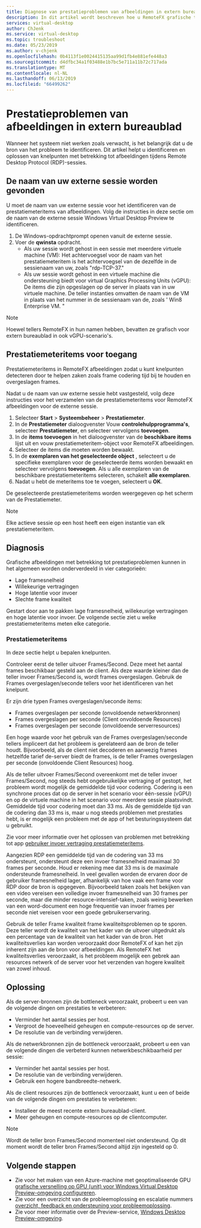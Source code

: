 ```yaml
---
title: Diagnose van prestatieproblemen van afbeeldingen in extern bureaublad - Azure
description: In dit artikel wordt beschreven hoe u RemoteFX grafische tellers in Remote remote desktop protocol-sessies gebruiken voor het vaststellen van prestatieproblemen met afbeeldingen in een virtuele Windows-bureaublad.
services: virtual-desktop
author: ChJenk
ms.service: virtual-desktop
ms.topic: troubleshoot
ms.date: 05/23/2019
ms.author: v-chjenk
ms.openlocfilehash: 0b4113f1e0024415135aa99d1fb4e881efe448a3
ms.sourcegitcommit: d4dfbc34a1f03488e1b7bc5e711a11b72c717ada
ms.translationtype: MT
ms.contentlocale: nl-NL
ms.lasthandoff: 06/13/2019
ms.locfileid: "66499262"
---
```

# <a name="diagnose-graphics-performance-issues-in-remote-desktop"></a>Prestatieproblemen van afbeeldingen in extern bureaublad

Wanneer het systeem niet werken zoals verwacht, is het belangrijk dat u de bron van het probleem te identificeren. Dit artikel helpt u identificeren en oplossen van knelpunten met betrekking tot afbeeldingen tijdens Remote Desktop Protocol (RDP)-sessies.

## <a name="find-your-remote-session-name"></a>De naam van uw externe sessie worden gevonden

U moet de naam van uw externe sessie voor het identificeren van de prestatiemeteritems van afbeeldingen. Volg de instructies in deze sectie om de naam van de externe sessie Windows Virtual Desktop Preview te identificeren.

1. De Windows-opdrachtprompt openen vanuit de externe sessie.
2. Voer de **qwinsta** opdracht.
    - Als uw sessie wordt gehost in een sessie met meerdere virtuele machine (VM): Het achtervoegsel voor de naam van het prestatiemeteritem is het achtervoegsel van de dezelfde in de sessienaam van uw, zoals "rdp-TCP-37."
    - Als uw sessie wordt gehost in een virtuele machine die ondersteuning biedt voor virtual Graphics Processing Units (vGPU): De items die zijn opgeslagen op de server in plaats van in uw virtuele machine. De teller instanties omvatten de naam van de VM in plaats van het nummer in de sessienaam van de, zoals ' Win8 Enterprise VM. "

>[!NOTE]
> Hoewel tellers RemoteFX in hun namen hebben, bevatten ze grafisch voor extern bureaublad in ook vGPU-scenario's.

## <a name="access-performance-counters"></a>Prestatiemeteritems voor toegang

Prestatiemeteritems in RemoteFX afbeeldingen zodat u kunt knelpunten detecteren door te helpen zaken zoals frame codering tijd bij te houden en overgeslagen frames.

Nadat u de naam van uw externe sessie hebt vastgesteld, volg deze instructies voor het verzamelen van de prestatiemeteritems voor RemoteFX afbeeldingen voor de externe sessie.

1. Selecteer **Start** > **Systeembeheer** > **Prestatiemeter**.
2. In de **Prestatiemeter** dialoogvenster Vouw **controlehulpprogramma's**, selecteer **Prestatiemeter**, en selecteer vervolgens **toevoegen**.
3. In de **items toevoegen** in het dialoogvenster van de **beschikbare items** lijst uit en vouw prestatiemeteritem-object voor RemoteFX afbeeldingen.
4. Selecteer de items die moeten worden bewaakt.
5. In de **exemplaren van het geselecteerde object** , selecteert u de specifieke exemplaren voor de geselecteerde items worden bewaakt en selecteer vervolgens **toevoegen**. Als u alle exemplaren van de beschikbare prestatiemeteritems selecteren, schakelt **alle exemplaren**.
6. Nadat u hebt de meteritems toe te voegen, selecteert u **OK**.

De geselecteerde prestatiemeteritems worden weergegeven op het scherm van de Prestatiemeter.

>[!NOTE]
>Elke actieve sessie op een host heeft een eigen instantie van elk prestatiemeteritem.

## <a name="diagnosis"></a>Diagnosis

Grafische afbeeldingen met betrekking tot prestatieproblemen kunnen in het algemeen worden onderverdeeld in vier categorieën:

- Lage framesnelheid
- Willekeurige vertragingen
- Hoge latentie voor invoer
- Slechte frame kwaliteit

Gestart door aan te pakken lage framesnelheid, willekeurige vertragingen en hoge latentie voor invoer. De volgende sectie ziet u welke prestatiemeteritems meten elke categorie.

### <a name="performance-counters"></a>Prestatiemeteritems

In deze sectie helpt u bepalen knelpunten.

Controleer eerst de teller uitvoer Frames/Second. Deze meet het aantal frames beschikbaar gesteld aan de client. Als deze waarde kleiner dan de teller invoer Frames/Second is, wordt frames overgeslagen. Gebruik de Frames overgeslagen/seconde tellers voor het identificeren van het knelpunt.

Er zijn drie typen Frames overgeslagen/seconde items:

- Frames overgeslagen per seconde (onvoldoende netwerkbronnen)
- Frames overgeslagen per seconde (Client onvoldoende Resources)
- Frames overgeslagen per seconde (onvoldoende serverresources)

Een hoge waarde voor het gebruik van de Frames overgeslagen/seconde tellers impliceert dat het probleem is gerelateerd aan de bron de teller houdt. Bijvoorbeeld, als de client niet decoderen en aanwezig frames hetzelfde tarief de-server biedt de frames, is de teller Frames overgeslagen per seconde (onvoldoende Client Resources) hoog.

Als de teller uitvoer Frames/Second overeenkomt met de teller invoer Frames/Second, nog steeds hebt ongebruikelijke vertraging of gestopt, het probleem wordt mogelijk de gemiddelde tijd voor codering. Codering is een synchrone proces dat op de server in het scenario voor één-sessie (vGPU) en op de virtuele machine in het scenario voor meerdere sessie plaatsvindt. Gemiddelde tijd voor codering moet dan 33 ms. Als de gemiddelde tijd van de codering dan 33 ms is, maar u nog steeds problemen met prestaties hebt, is er mogelijk een probleem met de app of het besturingssysteem dat u gebruikt.

Zie voor meer informatie over het oplossen van problemen met betrekking tot app [gebruiker invoer vertraging prestatiemeteritems](https://docs.microsoft.com/windows-server/remote/remote-desktop-services/rds-rdsh-performance-counters).

Aangezien RDP een gemiddelde tijd van de codering van 33 ms ondersteunt, ondersteunt deze een invoer framesnelheid maximaal 30 frames per seconde. Houd er rekening mee dat 33 ms is de maximale ondersteunde framesnelheid. In veel gevallen worden de ervaren door de gebruiker framesnelheid lager, afhankelijk van hoe vaak een frame voor RDP door de bron is opgegeven. Bijvoorbeeld taken zoals het bekijken van een video vereisen een volledige invoer framesnelheid van 30 frames per seconde, maar die minder resource-intensief-taken, zoals weinig bewerken van een word-document een hoge frequentie van invoer frames per seconde niet vereisen voor een goede gebruikerservaring.

Gebruik de teller Frame kwaliteit frame kwaliteitsproblemen op te sporen. Deze teller wordt de kwaliteit van het kader van de uitvoer uitgedrukt als een percentage van de kwaliteit van het kader van de bron. Het kwaliteitsverlies kan worden veroorzaakt door RemoteFX of kan het zijn inherent zijn aan de bron voor afbeeldingen. Als RemoteFX het kwaliteitsverlies veroorzaakt, is het probleem mogelijk een gebrek aan resources netwerk of de server voor het verzenden van hogere kwaliteit van zowel inhoud.

## <a name="mitigation"></a>Oplossing

Als de server-bronnen zijn de bottleneck veroorzaakt, probeert u een van de volgende dingen om prestaties te verbeteren:

- Verminder het aantal sessies per host.
- Vergroot de hoeveelheid geheugen en compute-resources op de server.
- De resolutie van de verbinding verwijderen.

Als de netwerkbronnen zijn de bottleneck veroorzaakt, probeert u een van de volgende dingen die verbeterd kunnen netwerkbeschikbaarheid per sessie:

- Verminder het aantal sessies per host.
- De resolutie van de verbinding verwijderen.
- Gebruik een hogere bandbreedte-netwerk.

Als de client resources zijn de bottleneck veroorzaakt, kunt u een of beide van de volgende dingen om prestaties te verbeteren:

- Installeer de meest recente extern bureaublad-client.
- Meer geheugen en compute-resources op de clientcomputer.

> [!NOTE]
> Wordt de teller bron Frames/Second momenteel niet ondersteund. Op dit moment wordt de teller bron Frames/Second altijd zijn ingesteld op 0.

## <a name="next-steps"></a>Volgende stappen

- Zie voor het maken van een Azure-machine met geoptimaliseerde GPU [grafische versnelling op GPU (unit) voor Windows Virtual Desktop Preview-omgeving configureren](https://docs.microsoft.com/azure/virtual-desktop/configure-vm-gpu).
- Zie voor een overzicht van de probleemoplossing en escalatie nummers [overzicht, feedback en ondersteuning voor probleemoplossing](https://docs.microsoft.com/azure/virtual-desktop/troubleshoot-set-up-overview).
- Zie voor meer informatie over de Preview-service, [Windows Desktop Preview-omgeving](https://docs.microsoft.com/azure/virtual-desktop/environment-setup).

